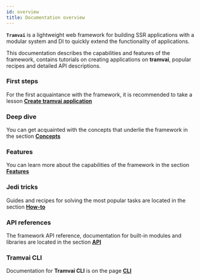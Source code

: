 ```yaml
---
id: overview
title: Documentation overview
---
```


**`Tramvai`** is a lightweight web framework for building SSR applications with a modular system and DI to quickly extend the functionality of applications.

This documentation describes the capabilities and features of the framework, contains tutorials on creating applications on **tramvai**, popular recipes and detailed API descriptions.

### First steps

For the first acquaintance with the framework, it is recommended to take a lesson **[Create tramvai application](get-started/create-app.md)**

### Deep dive

You can get acquainted with the concepts that underlie the framework in the section **[Concepts](concepts/overview.md)**

### Features

You can learn more about the capabilities of the framework in the section **[Features](features/react.md)**

### Jedi tricks

Guides and recipes for solving the most popular tasks are located in the section **[How-to](how-to/how-create-module.md)**

### API references

The framework API reference, documentation for built-in modules and libraries are located in the section **[API](references/tramvai/create-app.md)**

### Tramvai CLI

Documentation for **Tramvai CLI** is on the page **[CLI](references/cli/base.md)**
